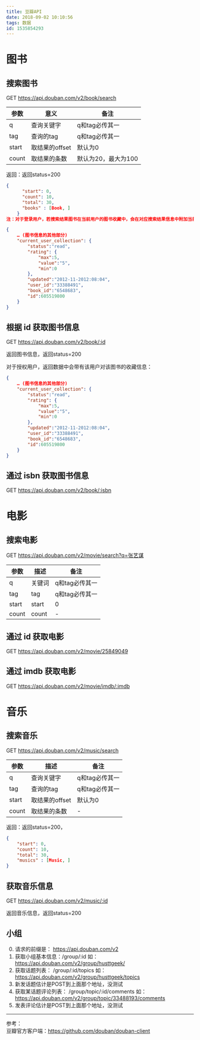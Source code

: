 ```yaml
---
title: 豆瓣API
date: 2018-09-02 10:10:56
tags: 数据
id: 1535854293
---
```

# 图书
## 搜索图书
GET  https://api.douban.com/v2/book/search

参数 | 意义 | 备注
-|-|-
q | 查询关键字 | q和tag必传其一
tag | 查询的tag | q和tag必传其一
start | 取结果的offset | 默认为0
count | 取结果的条数 | 默认为20，最大为100

返回：返回status=200

```json
{
      "start": 0,
      "count": 10,
      "total": 30,
      "books" : [Book, ]
    }
注：对于登录用户，若搜索结果图书在当前用户的图书收藏中，会在对应搜索结果信息中附加当前用户对此书的收藏信息，改部分的 Book 数据结构如下：

{
    … (图书信息的其他部分)
    "current_user_collection": {
        "status":"read",
        "rating": {
            "max":5,
            "value":"5",
            "min":0
        },
        "updated":"2012-11-2012:08:04",
        "user_id":"33388491",
        "book_id":"6548683",
        "id":605519800
    }
}
```
## 根据 id 获取图书信息
GET  https://api.douban.com/v2/book/:id

返回图书信息，返回status=200

对于授权用户，返回数据中会带有该用户对该图书的收藏信息：
```json
{
    … (图书信息的其他部分)
    "current_user_collection": {
        "status":"read",
        "rating": {
            "max":5,
            "value":"5",
            "min":0
        },
        "updated":"2012-11-2012:08:04",
        "user_id":"33388491",
        "book_id":"6548683",
        "id":605519800
    }
}
```

## 通过 isbn 获取图书信息
GET  https://api.douban.com/v2/book/:isbn

# 电影
## 搜索电影
GET https://api.douban.com/v2/movie/search?q=张艺谋

参数 | 描述 | 备注
-|-|-
q | 关键词 | q和tag必传其一
tag | tag | q和tag必传其一
start | start | 0
count | count | -

## 通过 id 获取电影
GET https://api.douban.com/v2/movie/25849049

## 通过 imdb 获取电影
GET https://api.douban.com/v2/movie/imdb/:imdb

# 音乐
## 搜索音乐
GET  https://api.douban.com/v2/music/search

参数 | 描述 | 备注
-|-|-
q | 查询关键字 | q和tag必传其一
tag | 查询的tag | q和tag必传其一
start | 取结果的offset | 默认为0
count | 取结果的条数 | -

返回：返回status=200，
```json
{
    "start": 0,
    "count": 10,
    "total": 30,
    "musics" : [Music, ]
}
```

## 获取音乐信息
GET  https://api.douban.com/v2/music/:id

返回音乐信息，返回status=200

## 小组
0. 请求的前缀是： https://api.douban.com/v2 
1. 获取小组基本信息：/group/:id 
如：https://api.douban.com/v2/group/husttgeek/ 
2. 获取话题列表： /group/:id/topics 
如：https://api.douban.com/v2/group/husttgeek/topics 
3. 新发话题估计是POST到上面那个地址，没测试 
4. 获取某话题评论列表： /group/topic/:id/comments 
如：https://api.douban.com/v2/group/topic/33488193/comments 
5. 发表评论估计是POST到上面那个地址，没测试 

------------------------------
参考：  
豆瓣官方客户端：https://github.com/douban/douban-client
